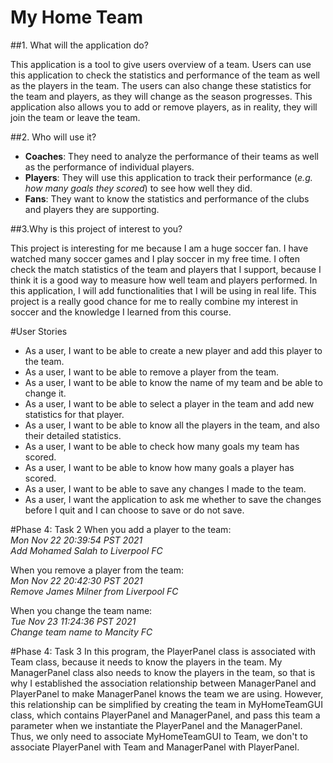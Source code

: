 # My Home Team 

##1. What will the application do?
   <p>This application is a tool to give users overview of a team. Users can use this application to check the 
statistics and performance of the team as well as the players in the team. The users can also change these statistics 
for the team and players, as they will change as the season progresses. This application also allows you to add or 
remove players, as in reality, they will join the team or leave the team.
   </p>

##2. Who will use it? 
- **Coaches**: They need to analyze the performance of their teams as well as the performance of individual players.
- **Players**: They will use this application to track their performance (*e.g. how many goals they scored*) to see how 
    well they did.
- **Fans**: They want to know the statistics and performance of the clubs and players they are supporting.

##3.Why is this project of interest to you?
 <p>This project is interesting for me because I am a huge soccer fan. I have watched many soccer games and I play 
soccer in my free time. I often check the match statistics of the team and players that I support, because I think it 
is a good way to measure how well team and players performed. In this application, I will add functionalities that I 
will be using in real life. This project is a really good chance for me to really combine my interest in soccer and the 
knowledge I learned from this course.</p>

#User Stories
- As a user, I want to be able to create a new player and add this player to the team.
- As a user, I want to be able to remove a player from the team.
- As a user, I want to be able to know the name of my team and be able to change it.
- As a user, I want to be able to select a player in the team and add new statistics for that player.
- As a user, I want to be able to know all the players in the team, and also their detailed statistics.
- As a user, I want to be able to check how many goals my team has scored.
- As a user, I want to be able to know how many goals a player has scored.
- As a user, I want to be able to save any changes I made to the team.
- As a user, I want the application to ask me whether to save the changes before I quit
  and I can choose to save or do not save.

#Phase 4: Task 2
When you add a player to the team: <br/>
*Mon Nov 22 20:39:54 PST 2021 <br/>
Add Mohamed Salah to Liverpool FC*

When you remove a player from the team: <br/>
*Mon Nov 22 20:42:30 PST 2021 <br/>
Remove James Milner from Liverpool FC*

When you change the team name: <br/>
*Tue Nov 23 11:24:36 PST 2021 <br/>
Change team name to Mancity FC*

#Phase 4: Task 3
In this program, the PlayerPanel class is associated with Team class, because it needs to know 
the players in the team. My ManagerPanel class also needs to know the players in the team, 
so that is why I established the association relationship between ManagerPanel and PlayerPanel 
to make ManagerPanel knows the team we are using. However, this relationship can be simplified 
by creating the team in MyHomeTeamGUI class, which contains PlayerPanel and ManagerPanel, and 
pass this team a parameter when we instantiate the PlayerPanel and the ManagerPanel. Thus, we only 
need to associate MyHomeTeamGUI to Team, we don't to associate PlayerPanel with Team and ManagerPanel 
with PlayerPanel.


   